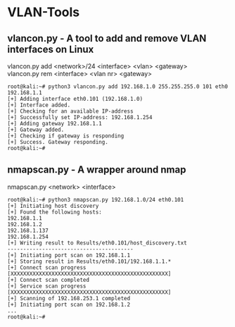 # VLAN-Tools

## vlancon.py - A tool to add and remove VLAN interfaces on Linux  
  
vlancon.py add &lt;network&gt;/24 &lt;interface&gt; &lt;vlan&gt; &lt;gateway&gt;  
vlancon.py rem &lt;interface&gt; &lt;vlan nr&gt; &lt;gateway&gt;  

```
root@kali:~# python3 vlancon.py add 192.168.1.0 255.255.255.0 101 eth0 192.168.1.1  
[+] Adding interface eth0.101 (192.168.1.0)  
[+] Interface added.  
[+] Checking for an available IP-address   
[+] Successfully set IP-address: 192.168.1.254  
[+] Adding gateway 192.168.1.1  
[+] Gateway added.  
[+] Checking if gateway is responding  
[+] Success. Gateway responding.  
root@kali:~#  
```
  
## nmapscan.py - A wrapper around nmap  

nmapscan.py &lt;network&gt; &lt;interface&gt;
```
root@kali:~# python3 nmapscan.py 192.168.1.0/24 eth0.101  
[+] Initiating host discovery  
[+] Found the following hosts:  
192.168.1.1  
192.168.1.2  
192.168.1.137  
192.168.1.254  
[+] Writing result to Results/eth0.101/host_discovery.txt  
----------------------------------------  
[+] Initiating port scan on 192.168.1.1  
[+] Storing result in Results/eth0.101/192.168.1.1.*  
[+] Connect scan progress  
[XXXXXXXXXXXXXXXXXXXXXXXXXXXXXXXXXXXXXXXXXXXXXXXXXX]  
[+] Connect scan completed  
[+] Service scan progress  
[XXXXXXXXXXXXXXXXXXXXXXXXXXXXXXXXXXXXXXXXXXXXXXXXXX]  
[+] Scanning of 192.168.253.1 completed  
[+] Initiating port scan on 192.168.1.2
...  
root@kali:~#
```
